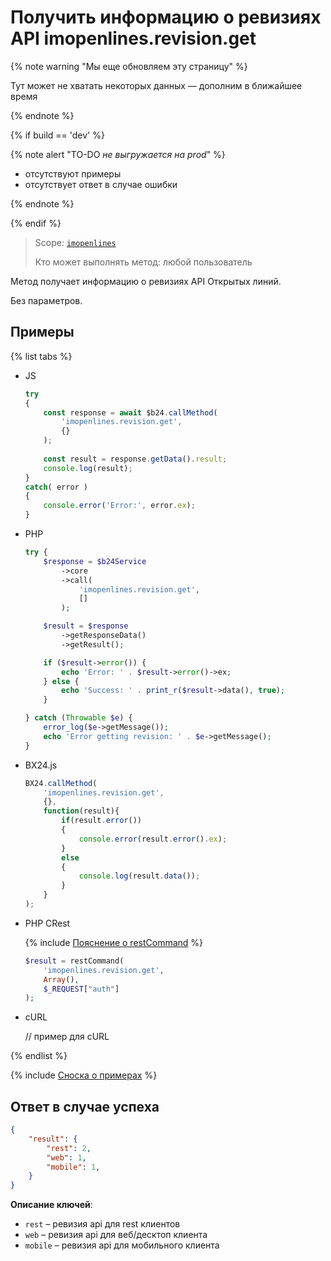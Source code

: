 # Получить информацию о ревизиях API imopenlines.revision.get

{% note warning "Мы еще обновляем эту страницу" %}

Тут может не хватать некоторых данных — дополним в ближайшее время

{% endnote %}

{% if build == 'dev' %}

{% note alert "TO-DO _не выгружается на prod_" %}

- отсутствуют примеры
- отсутствует ответ в случае ошибки

{% endnote %}

{% endif %}

> Scope: [`imopenlines`](../../scopes/permissions.md)
>
> Кто может выполнять метод: любой пользователь

Метод получает информацию о ревизиях API Открытых линий.

Без параметров.

## Примеры

{% list tabs %}

- JS


    ```js
    try
    {
    	const response = await $b24.callMethod(
    		'imopenlines.revision.get',
    		{}
    	);
    	
    	const result = response.getData().result;
    	console.log(result);
    }
    catch( error )
    {
    	console.error('Error:', error.ex);
    }
    ```

- PHP


    ```php
    try {
        $response = $b24Service
            ->core
            ->call(
                'imopenlines.revision.get',
                []
            );
    
        $result = $response
            ->getResponseData()
            ->getResult();
    
        if ($result->error()) {
            echo 'Error: ' . $result->error()->ex;
        } else {
            echo 'Success: ' . print_r($result->data(), true);
        }
    
    } catch (Throwable $e) {
        error_log($e->getMessage());
        echo 'Error getting revision: ' . $e->getMessage();
    }
    ```

- BX24.js

    ```js
    BX24.callMethod(
        'imopenlines.revision.get',
        {},
        function(result){
            if(result.error())
            {
                console.error(result.error().ex);
            }
            else
            {
                console.log(result.data());
            }
        }
    );
    ```

- PHP CRest

    {% include [Пояснение о restCommand](../../chat-bots/_includes/rest-command.md) %}

    ```php
    $result = restCommand(
        'imopenlines.revision.get',
        Array(),
        $_REQUEST["auth"]
    );
    ```

- cURL

    // пример для cURL

{% endlist %}

{% include [Сноска о примерах](../../../_includes/examples.md) %}

## Ответ в случае успеха

```json
{    
    "result": {
        "rest": 2,
        "web": 1,
        "mobile": 1,
    }
}
```

**Описание ключей**:

- `rest` – ревизия api для rest клиентов
- `web` – ревизия api для веб/десктоп клиента
- `mobile` – ревизия api для мобильного клиента